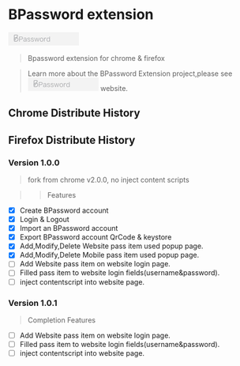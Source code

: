 # BPassword extension

[![BPassword Extension](/docs/assets/icons/bpass_git_logo.jpg?raw=true 'BPassword Extension')](https://sites.google.com/view/bpwd/)

> Bpassword extension for chrome &amp; firefox

> Learn more about the BPassword Extension project,please see [![BPassword Extension GithubPager](/docs/assets/icons/bpass_git_logo.jpg?raw=true 'BPassword Extension GithubPager')](https://lanui.github.io/BPassword/) website.

## Chrome Distribute History

## Firefox Distribute History

### Version 1.0.0

> fork from chrome v2.0.0, no inject content scripts

> > Features

- [x] Create BPassword account
- [x] Login & Logout
- [x] Import an BPassword account
- [x] Export BPassword account QrCode & keystore
- [x] Add,Modify,Delete Website pass item used popup page.
- [x] Add,Modify,Delete Mobile pass item used popup page.
- [ ] Add Website pass item on website login page.
- [ ] Filled pass item to website login fields(username&password).
- [ ] inject contentscript into website page.

### Version 1.0.1

> Completion Features

- [ ] Add Website pass item on website login page.
- [ ] Filled pass item to website login fields(username&password).
- [ ] inject contentscript into website page.
